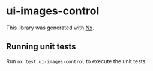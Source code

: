 # ui-images-control

This library was generated with [Nx](https://nx.dev).

## Running unit tests

Run `nx test ui-images-control` to execute the unit tests.
